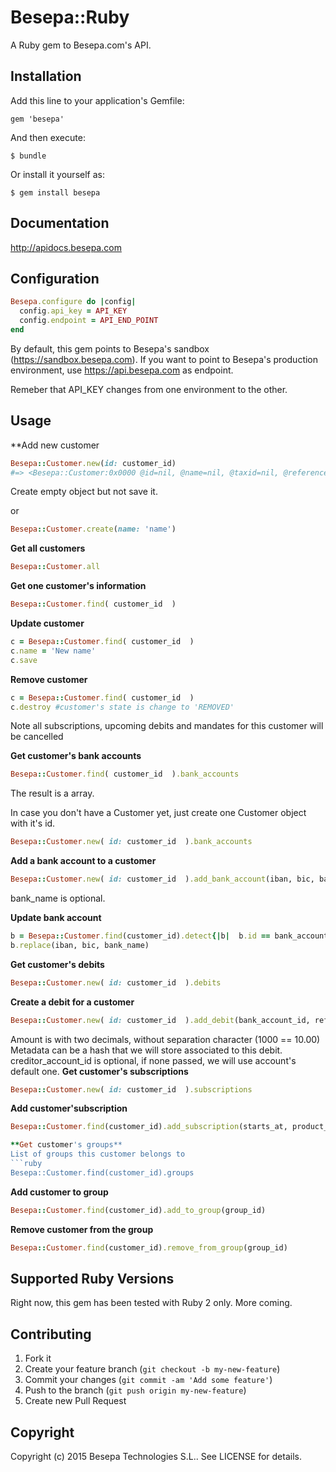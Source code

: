 # Besepa::Ruby

A Ruby gem to Besepa.com's API.

## Installation

Add this line to your application's Gemfile:

    gem 'besepa'

And then execute:

    $ bundle

Or install it yourself as:

    $ gem install besepa
    
## Documentation

http://apidocs.besepa.com


## Configuration
```ruby
Besepa.configure do |config|
  config.api_key = API_KEY 
  config.endpoint = API_END_POINT
end
```

By default, this gem points to Besepa's sandbox (https://sandbox.besepa.com). If you want to point to Besepa's production environment, use https://api.besepa.com as endpoint.

Remeber that API_KEY changes from one environment to the other.

## Usage
**Add new customer

```ruby
Besepa::Customer.new(id: customer_id)
#=> <Besepa::Customer:0x0000 @id=nil, @name=nil, @taxid=nil, @reference=nil, @contact_name=nil, @contact_email=nil, @contact_phone=nil, @contact_language=nil, @address_street=nil, @address_city=nil, @address_postalcode=nil, @address_state=nil, @address_country=nil, @status=nil, @created_at=nil>
```
Create empty object but not save it.

or
```ruby
Besepa::Customer.create(name: 'name')

```
**Get all customers**

```ruby
Besepa::Customer.all
```

**Get one customer's information**

```ruby
Besepa::Customer.find( customer_id  )
```

**Update customer**

```ruby
c = Besepa::Customer.find( customer_id  )
c.name = 'New name'
c.save
```

**Remove customer**

```ruby
c = Besepa::Customer.find( customer_id  )
c.destroy #customer's state is change to 'REMOVED'
```

Note all subscriptions, upcoming debits and mandates for this customer will be cancelled


**Get customer's bank accounts**

```ruby
Besepa::Customer.find( customer_id  ).bank_accounts
```
The result is a array.

In case you don't have a Customer yet, just create one Customer object with it's id.
```ruby
Besepa::Customer.new( id: customer_id  ).bank_accounts
```

**Add a bank account to a customer**

```ruby
Besepa::Customer.new( id: customer_id  ).add_bank_account(iban, bic, bank_name)

```
bank_name is optional.

**Update bank account**

```ruby
b = Besepa::Customer.find(customer_id).detect{|b|  b.id == bank_account_id }
b.replace(iban, bic, bank_name)
```

**Get customer's debits**

```ruby
Besepa::Customer.new( id: customer_id  ).debits
```

**Create a debit for a customer**

```ruby
Besepa::Customer.new( id: customer_id  ).add_debit(bank_account_id, reference, description, amount, collect_at, creditor_account_id, metadata)
```
Amount is with two decimals, without separation character (1000 == 10.00)
Metadata can be a hash that we will store associated to this debit. creditor_account_id is optional, if none passed, we will use account's default one. 
**Get customer's subscriptions**

```ruby
Besepa::Customer.new( id: customer_id  ).subscriptions
```

**Add customer'subscription**
```ruby
Besepa::Customer.find(customer_id).add_subscription(starts_at, product_code, bank_account_code)

**Get customer's groups**
List of groups this customer belongs to
```ruby
Besepa::Customer.find(customer_id).groups
```

**Add customer to group**
```ruby
Besepa::Customer.find(customer_id).add_to_group(group_id)
```

**Remove customer from the group**
```ruby
Besepa::Customer.find(customer_id).remove_from_group(group_id)
```









## Supported Ruby Versions

Right now, this gem has been tested with Ruby 2 only. More coming.

## Contributing

1. Fork it
2. Create your feature branch (`git checkout -b my-new-feature`)
3. Commit your changes (`git commit -am 'Add some feature'`)
4. Push to the branch (`git push origin my-new-feature`)
5. Create new Pull Request


## Copyright

Copyright (c) 2015 Besepa Technologies S.L.. See LICENSE for details.
